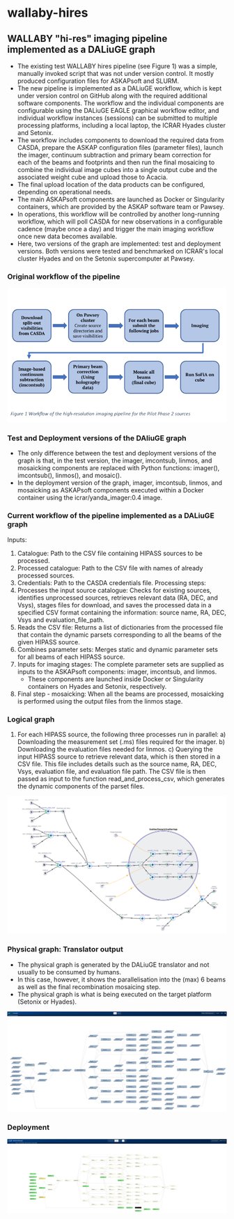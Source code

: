 # wallaby-hires

## WALLABY "hi-res" imaging pipeline implemented as a DALiuGE graph
- The existing test WALLABY hires pipeline (see Figure 1) was a simple, manually invoked script that was not under version control. It mostly produced configuration files for ASKAPsoft and SLURM. 
- The new pipeline is implemented as a DALiuGE workflow, which is kept under version control on GitHub along with the required additional software components. The workflow and the individual components are configurable using the DALiuGE EAGLE graphical workflow editor, and individual workflow instances (sessions) can be submitted to multiple processing platforms, including a local laptop, the ICRAR Hyades cluster and Setonix.
- The workflow includes components to download the required data from CASDA, prepare the ASKAP configuration files (parameter files), launch the imager, continuum subtraction and primary beam correction for each of the beams and footprints and then run the final mosaicing to combine the individual image cubes into a single output cube and the associated weight cube and upload those to Acacia.
- The final upload location of the data products can be configured, depending on operational needs.
- The main ASKAPsoft components are launched as Docker or Singularity containers, which are provided by the ASKAP software team or Pawsey.
- In operations, this workflow will be controlled by another long-running workflow, which will poll CASDA for new observations in a configurable cadence (maybe once a day) and trigger the main imaging workflow once new data becomes available.
- Here, two versions of the graph are implemented: test and deployment versions. Both versions were tested and benchmarked on ICRAR's local cluster Hyades and on the Setonix supercomputer at Pawsey. 

### Original workflow of the pipeline
![Alt text](images/wallaby-hires-old-pipeline.png)

### Test and Deployment versions of the DAliuGE graph
- The only difference between the test and deployment versions of the graph is that, in the test version, the imager, imcontsub, linmos, and mosaicking components are replaced with Python functions: imager(), imcontsub(), linmos(), and mosaic().
- In the deployment version of the graph, imager, imcontsub, linmos, and mosaicking as ASKAPsoft components executed within a Docker container using the icrar/yanda_imager:0.4 image.

### Current workflow of the pipeline implemented as a DALiuGE graph
Inputs: 
1. Catalogue: Path to the CSV file containing HIPASS sources to be processed.
2. Processed catalogue: Path to the CSV file with names of already processed sources.
3. Credentials: Path to the CASDA credentials file. 
Processing steps:
1. Processes the input source catalogue: Checks for existing sources, identifies unprocessed sources, retrieves relevant data (RA, DEC, and Vsys), stages files for download, and saves the processed data in a specified CSV format containing the information: source name, RA, DEC, Vsys and evaluation_file_path. 
2. Reads the CSV file: Returns a list of dictionaries from the processed file that contain the dynamic parsets corresponding to all the beams of the given HIPASS source.
3. Combines parameter sets: Merges static and dynamic parameter sets for all beams of each HIPASS source.
4. Inputs for imaging stages: The complete parameter sets are supplied as inputs to the ASKAPsoft components: imager, imcontsub, and linmos.
     - These components are launched inside Docker or Singularity containers on Hyades and Setonix, respectively. 
6. Final step - mosaicking: When all the beams are processed, mosaicking is performed using the output files from the linmos stage. 

### Logical graph
1) For each HIPASS source, the following three processes run in parallel:
a) Downloading the measurement set (.ms) files required for the imager.
b) Downloading the evaluation files needed for linmos.
c) Querying the input HIPASS source to retrieve relevant data, which is then stored in a CSV file. This file includes details such as the source name, RA, DEC, Vsys, evaluation file, and evaluation file path. The CSV file is then passed as input to the function read_and_process_csv, which generates the dynamic components of the parset files.

![Alt text](images/test-graph-logical.png)

### Physical graph: Translator output 
- The physical graph is generated by the DALiuGE translator and not usually to be consumed by humans. 
- In this case, however, it shows the parallelisation into the (max) 6 beams as well as the final recombination mosaicing step.
- The physical graph is what is being executed on the target platform (Setonix or Hyades).

![Alt text](images/test-graph-translator.png)

### Deployment 
![Alt text](images/test-graph-deploment.png)
